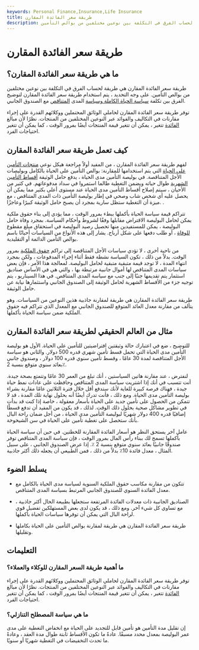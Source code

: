```yaml
---
keywords: Personal Finance,Insurance,Life Insurance
title: طريقة سعر الفائدة المقارن
description: طريقة سعر الفائدة المقارن هي طريقة لحساب الفرق في التكلفة بين نوعين مختلفين من بوالص التأمين.
---
```


# طريقة سعر الفائدة المقارن
## ما هي طريقة سعر الفائدة المقارن؟

طريقة سعر الفائدة المقارن هي طريقة لحساب الفرق في التكلفة بين نوعين مختلفين من بوالص التأمين. على وجه التحديد ، يتم استخدام طريقة سعر الفائدة المقارن لتوضيح الفرق بين تكلفة [سياسة الحياة الكاملة وسياسة](/traditionalwholelifepolicy) المدى [المتناقص](/decreasing_term_life) مع الصندوق الجانبي.

توفر طريقة سعر الفائدة المقارن لحاملي الوثائق المحتملين ووكلائهم القدرة على إجراء مقارنات في التكاليف والفوائد عبر النوعين المختلفين من المنتجات. نظرًا لأن مبالغ [الفائدة](/interest) تتغير ، يمكن أن تتغير قيمة المنتجات أيضًا بمرور الوقت ، كما يمكن أن تتغير احتياجات الفرد.

## كيف تعمل طريقة سعر الفائدة المقارن

لفهم طريقة سعر الفائدة المقارن ، من المفيد أولاً مراجعة هيكل نوعي [منتجات التأمين على الحياة](/lifeinsurance) التي يتم استخدامها للمقارنة: بوالص التأمين على الحياة بالكامل وبوليصات الأجل المتناقصة. في بوليصة التأمين مدى الحياة ، يدفع حامل الوثيقة [أقساط التأمين الشهرية](/insurance-premium) طوال حياته ويضمن التغطية طالما استمروا في سداد مدفوعاتهم. في كثير من الأحيان ، سيتم إصلاح أقساط التأمين مدى الحياة عند مستوى أعلى بكثير مما يمكن أن يحصل عليه أي شخص شاب وصحي في إطار بوليصة التأمين ذات المدى المتناقص ، مع ميزة أن التغطية ستظل سارية بمجرد أن يصبح حامل الوثيقة كبيرًا وعاجزًا. .

تتراكم قيمة سياسة الحياة بأكملها ببطء بمرور الوقت ، مما يؤدي إلى بناء حقوق ملكية يمكن لحامل البوليصة الاقتراض مقابلها وفقًا لشروط وأحكام السياسة. بمجرد وفاة حامل البوليصة ، يمكن للمستفيدين منها تحصيل رصيد البوليصة في استحقاق مبلغ مقطوع [للوفاة](/deathbenefit) ، أو طلب دفعها على شكل أرباح. يشار إلى هذه الأنواع من السياسات أحيانًا باسم بوالص التأمين الدائمة أو التقليدية.

من ناحية أخرى ، لا تؤدي سياسات الأجل المتناقصة إلى تراكم [حقوق الملكية](/equity) بمرور الوقت. بدلاً من ذلك ، تكون السياسة نشطة فقط أثناء إجراء المدفوعات ، ولكن بمجرد انتهاء المدة ، لا توجد قيمة متبقية متبقية لحامل البوليصة. لمعالجة هذا الأمر ، فإن بعض سياسات المدى المتناقص لها أموال جانبية مرتبطة بها ، والتي هي في الأساس صناديق استثمار يتم تقديمها جنبًا إلى جنب مع سياسة المدى المتناقص. في هذا السيناريو ، يتم توجيه جزء من الأقساط الشهرية لحامل الوثيقة إلى الصندوق الجانبي واستثمارها نيابة عن حامل الوثيقة.

طريقة سعر الفائدة المقارن هي طريقة لمقارنة جاذبية هذين النوعين من السياسات. وهو يتألف من مقارنة معدل العائد المتوقع للصندوق الجانبي مع المعدل الذي تتراكم فيه حقوق الملكية ضمن سياسة الحياة بأكملها.

## مثال من العالم الحقيقي لطريقة سعر الفائدة المقارن

للتوضيح ، ضع في اعتبارك حالة وثيقتين افتراضيتين للتأمين على الحياة. الأول هو بوليصة التأمين مدى الحياة التي تحمل قسط تأمين شهري قدره 500 دولار. والثاني هو سياسة الأجل المتناقصة لمدة 30 عامًا ، وقسط تأمين سنوي قدره 100 دولار ، وصندوق جانبي بعائد سنوي متوقع بنسبة 2٪.

لنفترض ، عند مقارنة هاتين السياستين ، أنك تبلغ من العمر 30 عامًا وتتمتع بصحة جيدة. أنت تتسبب في أنك إذا اشتريت سياسة المدى المتناقص وحافظت على عادات نمط حياة جيدة ، فهناك فرصة كبيرة للغاية لأنك ستدفع أقل خلال فترة الثلاثين عامًا مقارنة بشراء بوليصة التأمين مدى الحياة. ومع ذلك ، فأنت تدرك أيضًا أنه بحلول نهاية تلك المدة ، قد لا تتمكن من الحصول على تأمين جديد على الحياة بأسعار معقولة ، خاصة إذا كنت قد بدأت في تطوير مشاكل صحية بحلول ذلك الوقت. لذلك ، قد يكون من المفيد أن تدفع قسطًا إضافيًا قدره 400 دولار شهريًا لبوليصة التأمين مدى الحياة ، من أجل ضمان راحة البال بأنك ستحصل على تغطية تأمين على الحياة في سن الشيخوخة.

عامل آخر يستحق النظر هو أسعار الفائدة المقارنة للخطتين. في حين أن سياسة الحياة بأكملها تسمح لك ببناء رأس المال بمرور الوقت ، فإن سياسة المدى المتناقص توفر صندوقًا جانبيًا بعائد سنوي متوقع بنسبة 2 ٪. إذا عرض الصندوق الجانبي ، على سبيل المثال ، معدل فائدة 10٪ بدلاً من ذلك ، فمن الطبيعي أن يجعله ذلك أكثر جاذبية.

## يسلط الضوء

- تتكون من مقارنة مكاسب حقوق الملكية السنوية لسياسة مدى الحياة بالكامل مع معدل الفائدة السنوي للصندوق الجانبي المرتبط بسياسة المدى المتناقص.

- الصناديق الجانبية ذات معدلات الفائدة المرتفعة ستجعلها بطبيعة الحال أكثر جاذبية ، مع تساوي كل شيء آخر. ومع ذلك ، قد يكون لدى بعض المستهلكين تفضيل قوي لراحة البال التي يمكن أن توفرها سياسات الحياة بأكملها.

- طريقة سعر الفائدة المقارن هي طريقة لمقارنة بوالص التأمين على الحياة بكاملها وتقليلها.

## التعليمات

### ما أهمية طريقة السعر المقارن للوكلاء والعملاء؟

توفر طريقة سعر الفائدة المقارن لحاملي الوثائق المحتملين ووكلائهم القدرة على إجراء مقارنات في التكاليف والفوائد عبر النوعين المختلفين من المنتجات. نظرًا لأن مبالغ [الفائدة](/interest) تتغير ، يمكن أن تتغير قيمة المنتجات أيضًا بمرور الوقت ، كما يمكن أن تتغير احتياجات الفرد.

### ما هي سياسة المصطلح التنازلي؟

إن تقليل مدة التأمين هو تأمين قابل للتجديد على الحياة مع انخفاض التغطية على مدى عمر البوليصة بمعدل محدد مسبقًا. عادةً ما تكون الأقساط ثابتة طوال مدة العقد ، وعادةً ما تحدث التخفيضات في التغطية شهريًا أو سنويًا.

